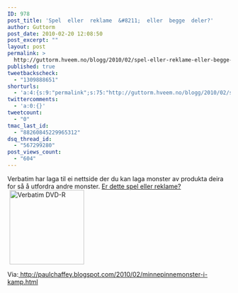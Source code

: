 ```yaml
---
ID: 978
post_title: 'Spel  eller  reklame  &#8211;  eller  begge  deler?'
author: Guttorm
post_date: 2010-02-20 12:08:50
post_excerpt: ""
layout: post
permalink: >
  http://guttorm.hveem.no/blogg/2010/02/spel-eller-reklame-eller-begge-deler/
published: true
tweetbackscheck:
  - "1309888651"
shorturls:
  - 'a:4:{s:9:"permalink";s:75:"http://guttorm.hveem.no/blogg/2010/02/spel-eller-reklame-eller-begge-deler/";s:7:"tinyurl";s:26:"http://tinyurl.com/ygo83u3";s:4:"isgd";s:18:"http://is.gd/8MO8V";s:5:"bitly";s:20:"http://bit.ly/bfQt3L";}'
twittercomments:
  - 'a:0:{}'
tweetcount:
  - "0"
tmac_last_id:
  - "88260845229965312"
dsq_thread_id:
  - "567299280"
post_views_count:
  - "604"
---
```

Verbatim har laga til ei nettside der du kan laga monster av produkta deira for så å utfordra andre monster. <a href="http://www.verbatim.jp/senshuken/?id=1254216">Er dette spel eller reklame?</a><a href="http://www.flickr.com/photos/31922387@N00/4365935264"><img class="alignright" style="margin-left: 5px; margin-right: 5px; border: 0pt none;" title="Verbatim DVD-R" src="http://farm5.static.flickr.com/4037/4365935264_d58f41a3cd_m.jpg" border="0" alt="Verbatim DVD-R" hspace="5" width="168" height="168" /></a>

Via:<a href="http://paulchaffey.blogspot.com/2010/02/minnepinnemonster-i-kamp.html"> http://paulchaffey.blogspot.com/2010/02/minnepinnemonster-i-kamp.html</a>

<script src="http://campaign.verbatim.jp/senshuken/db/gadget.js" type="text/javascript"></script><script type="text/javascript">// < ![CDATA[
// < ![CDATA[
  putvchamp(-1,1314706);
// ]]></script>
